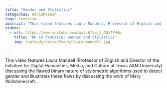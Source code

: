 ```yaml
---
title: "Gender and Stylistics"
categories: dariahTeach
tags: feminism
abstract: "This video features Laura Mandell, Professor of English and Director of the Initiative for Digital Humanities, Media, and Culture at Texas A&M University, discussing the flawed binary nature of stylometric algorithms used to detect gender and illustrates these flaws by discussing the work of Mary Wollstonecraft."
videos:
  - url: https://www.youtube.com/watch?v=j1_ANz7FH4w
    title: "DH in Practice: Gender and Stylistics"
    img: /uploads/dariahTeach/laura-mandell.jpg

---
```


This video features Laura Mandell (Professor of English and Director of the Initiative for Digital Humanities, Media, and Culture at Texas A&M University) discussing the flawed binary nature of stylometric algorithms used to detect gender and illustrates these flaws by discussing the work of Mary Wollstonecraft.
.
